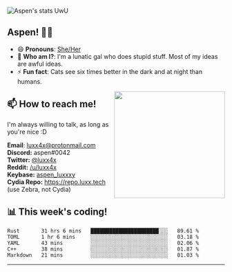![Aspen's stats UwU](https://github-readme-stats.vercel.app/api?username=aspenluxxxy&show_icons=true&theme=onedark)

## Aspen! 🏳️‍⚧️

 - 😄 **Pronouns**: [She/Her](https://www.mypronouns.org/she-her)
 - 👩 **Who am I?**: I'm a lunatic gal who does stupid stuff. Most of my ideas are awful ideas.  
 - ⚡ **Fun fact**: <!--START_SECTION:catfact-->Cats see six times better in the dark and at night than humans.<!--END_SECTION:catfact-->
 
<img align="right" src="https://raw.githubusercontent.com/aspenluxxxy/aspenluxxxy/master/crab.jpg" width="256px" height="247px" />  

## 📫 How to reach me!
I'm always willing to talk, as long as you're nice :D

**Email**: luxx4x@protonmail.com  
**Discord:** aspen#0042  
**Twitter:** [@luxx4x](https://twitter.com/luxx4x)  
**Reddit:** [/u/luxx4x](https://reddit.com/user/luxx4x/)  
**Keybase:** [aspen_luxxxy](https://keybase.io/aspen_luxxxy)  
**Cydia Repo:** https://repo.luxx.tech (use Zebra, not Cydia)

## 📊 **This week's coding!**
<!--START_SECTION:waka-->
```text
Rust       31 hrs 6 mins   ██████████████████████░░░   89.61 % 
TOML       1 hr 6 mins     ░░░░░░░░░░░░░░░░░░░░░░░░░   03.18 % 
YAML       43 mins         ░░░░░░░░░░░░░░░░░░░░░░░░░   02.06 % 
C++        38 mins         ░░░░░░░░░░░░░░░░░░░░░░░░░   01.87 % 
Markdown   21 mins         ░░░░░░░░░░░░░░░░░░░░░░░░░   01.03 %
```
<!--END_SECTION:waka-->

-------
